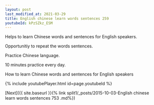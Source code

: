 ```yaml
---
layout: post
last_modified_at: 2021-03-29
title: English chinese learn words sentences 259 
youtubeId: kPzSZkz_ESM
---
```

 
 
Helps to learn Chinese words and sentences for English speakers.

Opportunitiy to repeat the words sentences. 

Practice Chinese language. 
 
10 minutes practice every day. 
 
How to learn Chinese words and sentences for English speakers 
 
{% include youtubePlayer.html id=page.youtubeId %}
 
 
[Next]({{ site.baseurl }}{% link  split1/_posts/2015-10-03-English chinese learn words sentences 753 .md%})
 

